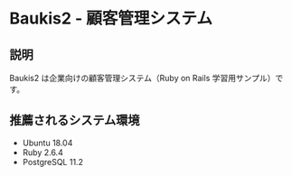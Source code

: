 # Baukis2 - 顧客管理システム

## 説明

Baukis2 は企業向けの顧客管理システム（Ruby on Rails 学習用サンプル）です。

## 推薦されるシステム環境

* Ubuntu 18.04
* Ruby 2.6.4
* PostgreSQL 11.2
